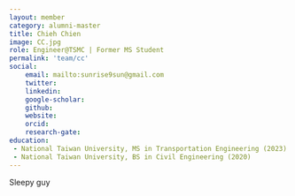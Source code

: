 ```yaml
---
layout: member
category: alumni-master
title: Chieh Chien
image: CC.jpg
role: Engineer@TSMC | Former MS Student
permalink: 'team/cc'
social:
    email: mailto:sunrise9sun@gmail.com
    twitter: 
    linkedin: 
    google-scholar: 
    github: 
    website: 
    orcid: 
    research-gate: 
education:
 - National Taiwan University, MS in Transportation Engineering (2023)
 - National Taiwan University, BS in Civil Engineering (2020)
---
```


Sleepy guy
